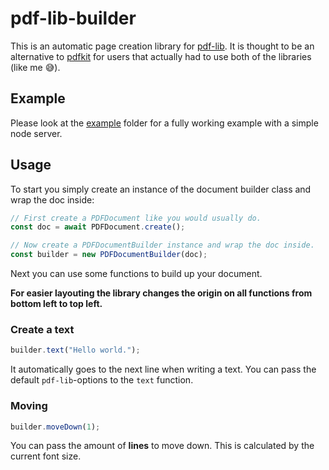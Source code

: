 # pdf-lib-builder

This is an automatic page creation library for [pdf-lib](https://github.com/Hopding/pdf-lib).
It is thought to be an alternative to [pdfkit](https://github.com/foliojs/pdfkit) for users that actually had to use both of the libraries (like me 😅).

## Example

Please look at the [example](https://github.com/Patcher56/pdf-lib-builder/tree/main/example) folder for a fully working example with a simple node server.

## Usage

To start you simply create an instance of the document builder class and wrap the doc inside:

```ts
// First create a PDFDocument like you would usually do.
const doc = await PDFDocument.create();

// Now create a PDFDocumentBuilder instance and wrap the doc inside.
const builder = new PDFDocumentBuilder(doc);
```

Next you can use some functions to build up your document.

**For easier layouting the library changes the origin on all functions from bottom left to top left.**

### Create a text

```ts
builder.text("Hello world.");
```

It automatically goes to the next line when writing a text. You can pass the default `pdf-lib`-options to the `text` function.

### Moving

```ts
builder.moveDown(1);
```

You can pass the amount of **lines** to move down. This is calculated by the current font size.
